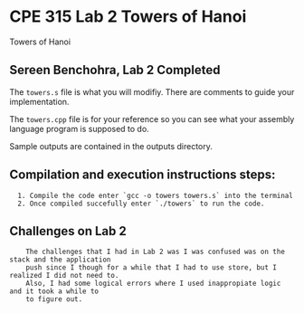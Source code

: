 # CPE 315 Lab 2 Towers of Hanoi
Towers of Hanoi

## Sereen Benchohra, Lab 2 Completed

The ``towers.s`` file is what you will modifiy. There are comments
to guide your implementation.

The ``towers.cpp`` file is for your reference so you can see what your
assembly language program is supposed to do.

Sample outputs are contained in the outputs directory.


## Compilation and execution instructions steps:
  
      1. Compile the code enter `gcc -o towers towers.s` into the terminal
      2. Once compiled succefully enter `./towers` to run the code.

## Challenges on Lab 2
     
        The challenges that I had in Lab 2 was I was confused was on the stack and the application
        push since I though for a while that I had to use store, but I realized I did not need to.
        Also, I had some logical errors where I used inappropiate logic and it took a while to
        to figure out.
   

